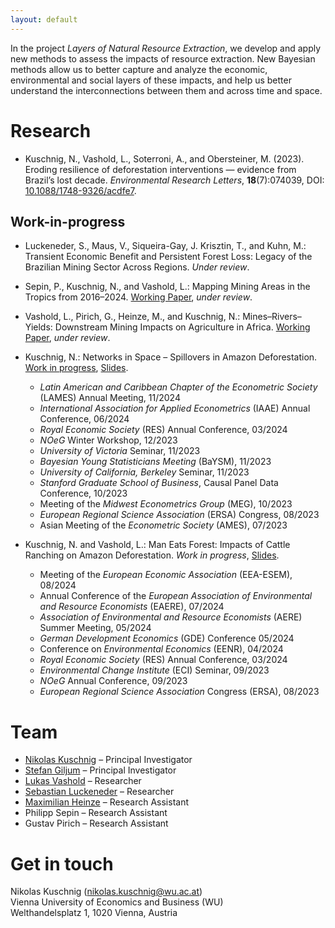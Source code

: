 ```yaml
---
layout: default
---
```


In the project *Layers of Natural Resource Extraction*, we develop and apply new methods to assess the impacts of resource extraction. New Bayesian methods allow us to better capture and analyze the economic, environmental and social layers of these impacts, and help us better understand the interconnections between them and across time and space.

# Research 

- Kuschnig, N., Vashold, L., Soterroni, A., and Obersteiner, M. (2023). Eroding resilience of deforestation interventions — evidence from Brazil’s lost decade. *Environmental Research Letters*, <b>18</b>(7):074039, DOI: [10.1088/1748-9326/acdfe7](https://doi.org/10.1088/1748-9326/acdfe7).

## Work-in-progress

- Luckeneder, S., Maus, V., Siqueira-Gay, J. Krisztin, T., and Kuhn, M.: Transient Economic Benefit and Persistent Forest Loss: Legacy of the Brazilian Mining Sector Across Regions. *Under review*.

- Sepin, P., Kuschnig, N., and Vashold, L.: Mapping Mining Areas in the Tropics from 2016–2024. [Working Paper](https://www.kuschnig.eu/files/wp_mapping-mines_wip.pdf), *under review*.

- Vashold, L., Pirich, G., Heinze, M., and Kuschnig, N.: Mines–Rivers–Yields: Downstream Mining Impacts on Agriculture in Africa. [Working Paper](https://www.kuschnig.eu/files/wp_mine-basins_wip.pdf), *under review*.

- Kuschnig, N.: Networks in Space – Spillovers in Amazon Deforestation. [Work in progress](https://kuschnig.eu/files/wp_networks-in-space_wip.pdf), [Slides](https://kuschnig.eu/files/pres_networks-in-space_iaae-2024-06.pdf).

  - *Latin American and Caribbean Chapter of the Econometric Society* (LAMES) Annual Meeting, 11/2024
  - *International Association for Applied Econometrics* (IAAE) Annual Conference, 06/2024
  - *Royal Economic Society* (RES) Annual Conference, 03/2024
  - *NOeG* Winter Workshop, 12/2023
  - *University of Victoria* Seminar, 11/2023
  - *Bayesian Young Statisticians Meeting* (BaYSM), 11/2023
  - *University of California, Berkeley* Seminar, 11/2023
  - *Stanford Graduate School of Business*, Causal Panel Data Conference, 10/2023
  - Meeting of the *Midwest Econometrics Group* (MEG), 10/2023
  - *European Regional Science Association* (ERSA) Congress, 08/2023
  - Asian Meeting of the *Econometric Society* (AMES), 07/2023

- Kuschnig, N. and Vashold, L.: Man Eats Forest: Impacts of Cattle Ranching on Amazon Deforestation. *Work in progress*, [Slides](https://kuschnig.eu/files/pres_deforestation-cattle_eaere-2024-07.pdf).

  - Meeting of the *European Economic Association* (EEA-ESEM), 08/2024
  - Annual Conference of the *European Association of Environmental and Resource Economists* (EAERE), 07/2024
  - *Association of Environmental and Resource Economists* (AERE) Summer Meeting, 05/2024
  - *German Development Economics* (GDE) Conference 05/2024
  - Conference on *Environmental Economics* (EENR), 04/2024
  - *Royal Economic Society* (RES) Annual Conference, 03/2024
  - *Environmental Change Institute* (ECI) Seminar, 09/2023
  - *NOeG* Annual Conference, 09/2023
  - *European Regional Science Association* Congress (ERSA), 08/2023

# Team

- [Nikolas Kuschnig](https://kuschnig.eu) – Principal Investigator
- [Stefan Giljum](https://www.wu.ac.at/ecolecon/institute/team/sgiljum/) – Principal Investigator
- [Lukas Vashold](https://www.vashold.eu/) – Researcher
- [Sebastian Luckeneder](https://sluckeneder.github.io/) – Researcher
- [Maximilian Heinze](https://maxmheinze.github.io/) – Research Assistant
- Philipp Sepin – Research Assistant
- Gustav Pirich – Research Assistant

# Get in touch

Nikolas Kuschnig (<nikolas.kuschnig@wu.ac.at>) <br>
Vienna University of Economics and Business (WU) <br>
Welthandelsplatz 1, 1020 Vienna, Austria
